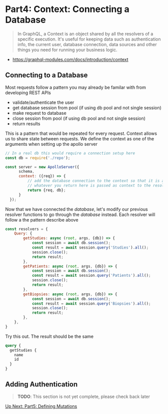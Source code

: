 # Part4: Context: Connecting a Database

> In GraphQL, a Context is an object shared by all the resolvers of a specific execution. It's useful for keeping data such as authentication info, the current user, database connection, data sources and other things you need for running your business logic.

- https://graphql-modules.com/docs/introduction/context

## Connecting to a Database

Most requests follow a pattern you may already be familar with from developing REST APIs

- validate/authenticate the user
- get database session from pool (if using db pool and not single session)
- make request to database
- close session from pool (if using db pool and not single session)
- return results

This is a pattern that would be repeated for every request. Context allows us to share state between
requests. We define the context as one of the arguments when setting up the apollo server

```js
// In a real db this would require a connection setup here
const db = require('./repo');

const server = new ApolloServer({
      schema,
      context: ({req}) => {
          // add the database connection to the context so that it is available to the resolver functions
          // whatever you return here is passed as context to the resolver
          return {req, db};
      }
  });
```


Now that we have connected the *database*, let's modify our previous resolver functions to go through
the *database* instead. Each resolver will follow a the pattern describe above

```js
const resolvers = {
    Query: {
        getStudies: async (root, args, {db}) => {
            const session = await db.session();
            const result = await session.query('Studies').all();
            session.close();
            return result;
        },
        getPatients: async (root, args, {db}) => {
            const session = await db.session();
            const result = await session.query('Patients').all();
            session.close();
            return result;
        },
        getBiopsies: async (root, args, {db}) => {
            const session = await db.session();
            const result = await session.query('Biopsies').all();
            session.close();
            return result;
        },
    },
}
```

Try this out. The result should be the same

```graphql
query {
  getStudies {
    name
    id
  }
}
```


## Adding Authentication

> **TODO**: This section is not yet complete, please check back later


[Up Next: Part5: Defining Mutations](schemas2.md)